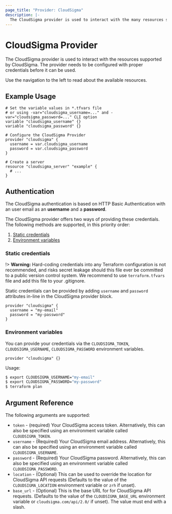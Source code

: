 ```yaml
---
page_title: "Provider: CloudSigma"
description: |-
  The CloudSigma provider is used to interact with the many resources supported by CloudSigma through its APIs.
---
```


# CloudSigma Provider

The CloudSigma provider is used to interact with the resources supported by
CloudSigma. The provider needs to be configured with proper credentials before
it can be used.

Use the navigation to the left to read about the available resources.


## Example Usage

```hcl
# Set the variable values in *.tfvars file
# or using -var="cloudsigma_username=..." and -var="cloudsigma_password=..." CLI option
variable "cloudsigma_username" {}
variable "cloudsigma_password" {}

# Configure the CloudSigma Provider
provider "cloudsigma" {
  username = var.cloudsigma_username
  password = var.cloudsigma_password
}

# Create a server
resource "cloudsigma_server" "example" {
  # ...
}
```


## Authentication

The CloudSigma authentication is based on HTTP Basic Authentication with an
user email as an **username** and a **password**.

The CloudSigma provider offers two ways of providing these credentials. The
following methods are supported, in this priority order:

1. [Static credentials](#static-credentials)
2. [Environment variables](#environment-variables)

### Static credentials

!> **Warning:** Hard-coding credentials into any Terraform configuration is not
recommended, and risks secret leakage should this file ever be committed to a
public version control system. We recommend to use `terraform.tfvars` file and
add this file to your .gitignore.

Static credentials can be provided by adding `username` and `password` attributes
in-line in the CloudSigma provider block.

```hcl
provider "cloudsigma" {
  username = "my-email"
  password = "my-password"
}
```

### Environment variables

You can provide your credentials via the `CLOUDSIGMA_TOKEN`, `CLOUDSIGMA_USERNAME`,
`CLOUDSIGMA_PASSWORD` environment variables.

```hcl
provider "cloudsigma" {}
```

Usage:

```bash
$ export CLOUDSIGMA_USERNAME="my-email"
$ export CLOUDSIGMA_PASSWORD="my-password"
$ terraform plan
```


## Argument Reference

The following arguments are supported:

* `token` - (required) Your CloudSigma access token. Alternatively, this can also
  be specified using an environment variable called `CLOUDSIGMA_TOKEN`.
* `username` - (Required) Your CloudSigma email address. Alternatively, this can
  also be specified using an environment variable called `CLOUDSIGMA_USERNAME`.
* `password` - (Required) Your CloudSigma password. Alternatively, this can
  also be specified using an environment variable called `CLOUDSIGMA_PASSWORD`.
* `location` - (Optional) This can be used to override the location for
  CloudSigma API requests (Defaults to the value of the `CLOUDSIGMA_LOCATION`
  environment variable or `zrh` if unset).
* `base_url` - (Optional) This is the base URL for for CloudSigma API requests.
  (Defaults to the value of the `CLOUDSIGMA_BASE_URL` environment variable or
  `cloudsigma.com/api/2.0/` if unset). The value must end with a slash.
